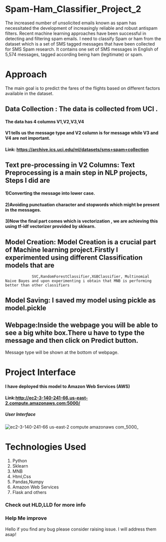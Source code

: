 # Spam-Ham_Classifier_Project_2
The increased number of unsolicited emails known as spam has necessitated the development of increasingly reliable and robust antispam filters. Recent machine learning approaches have been successful in detecting and filtering spam emails. I need to classify Spam or ham from the dataset which is a set of SMS tagged messages that have been collected for SMS Spam research. It contains one set of SMS messages in English of 5,574 messages, tagged according being ham (legitimate) or spam. 


# Approach
The main goal is to predict the fares of the flights based on different factors available in the dataset.

## Data Collection : The data is collected from UCI .
####                  The data has 4 columns V1,V2,V3,V4
####                 V1 tells us the message type and V2 column is for message while V3 and V4 are not important.
####                  Link: https://archive.ics.uci.edu/ml/datasets/sms+spam+collection  



## Text pre-processing in V2 Columns: Text Preprocessing is a main step in NLP projects, Steps I did are
####                                  1)Converting the message into lower case.
####                                  2)Avoiding punctuation character and stopwords which might be present in the messages.
####                                  3)Now the final part comes which is vectorization , we are achieving this using tf-idf vectorizer provided by sklearn.

       
       

## Model Creation: Model Creation is a crucial part of Machine learning project.Firstly I experimented using different Classification models that are
                SVC,RandomForestClassifier,XGBClassifier, Multinomial Naive Bayes and upon experimenting i obtain that MNB is performing better than other classifiers
                

## Model Saving: I saved my model using pickle as model.pickle

## Webpage:Inside the webpage you will be able to see a big white box.There u have to type the message and then click on Predict button.
Message type will be shown at the bottom of webpage.

# Project Interface
#### I have deployed this model to Amazon Web Services (AWS)
#### Link:http://ec2-3-140-241-66.us-east-2.compute.amazonaws.com:5000/
##### User Interface
![ec2-3-140-241-66 us-east-2 compute amazonaws com_5000_](https://user-images.githubusercontent.com/90147205/149150718-6e0ccdb7-18e3-4a83-ab32-934bcf91eb16.png)


# Technologies Used
1. Python
2. Sklearn
3. MNB
4. Html,Css
5. Pandas,Numpy
6. Amazon Web Services
7. Flask and others

### Check out HLD,LLD for more info

### Help Me improve
Hello if you find any bug please consider raising issue. I will address them asap!
